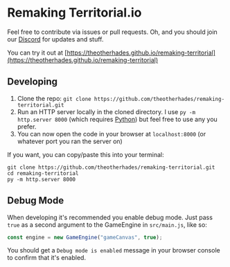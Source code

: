 # Remaking Territorial.io
Feel free to contribute via issues or pull requests. Oh, and you should join our [Discord](https://discord.gg/S9GEnVU8Wz) for updates and stuff.

You can try it out at [https://theotherhades.github.io/remaking-territorial](https://theotherhades.github.io/remaking-territorial)

## Developing
1. Clone the repo: `git clone https://github.com/theotherhades/remaking-territorial.git`
2. Run an HTTP server locally in the cloned directory. I use `py -m http.server 8000` (which requires [Python](https://python.org)) but feel free to use any you prefer.
3. You can now open the code in your browser at `localhost:8000` (or whatever port you ran the server on)

If you want, you can copy/paste this into your terminal:
```
git clone https://github.com/theotherhades/remaking-territorial.git
cd remaking-territorial
py -m http.server 8000
```

## Debug Mode
When developing it's recommended you enable debug mode. Just pass `true` as a second argument to the GameEngine in `src/main.js`, like so:
```js
const engine = new GameEngine("gameCanvas", true);
```
You should get a `Debug mode is enabled` message in your browser console to confirm that it's enabled.
